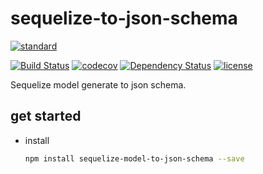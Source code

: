# sequelize-to-json-schema

[![standard][standard-image]][standard-url]

[![Build Status][travis-image]][travis-url]
[![codecov][codecov-image]][codecov-url]
[![Dependency Status][daviddm-image]][daviddm-url]
[![license][license-image]][license-url]

Sequelize model generate to json schema.

## get started

* install

  ```bash
  npm install sequelize-model-to-json-schema --save
  ```

[travis-image]: https://travis-ci.org/AlfieriChou/sequelize-to-json-schema.svg?branch=master
[travis-url]: https://travis-ci.org/AlfieriChou/sequelize-to-json-schema
[codecov-image]: https://codecov.io/gh/AlfieriChou/sequelize-to-json-schema/branch/master/graph/badge.svg
[codecov-url]: https://codecov.io/gh/AlfieriChou/sequelize-to-json-schema
[daviddm-image]: https://david-dm.org/AlfieriChou/sequelize-to-json-schema.svg?theme=shields.io
[daviddm-url]: https://david-dm.org/AlfieriChou/sequelize-to-json-schema
[license-image]: https://img.shields.io/badge/License-MIT-yellow.svg
[license-url]: https://opensource.org/licenses/MIT
[standard-image]:
https://cdn.rawgit.com/standard/standard/master/badge.svg
[standard-url]:
https://github.com/standard/standard
